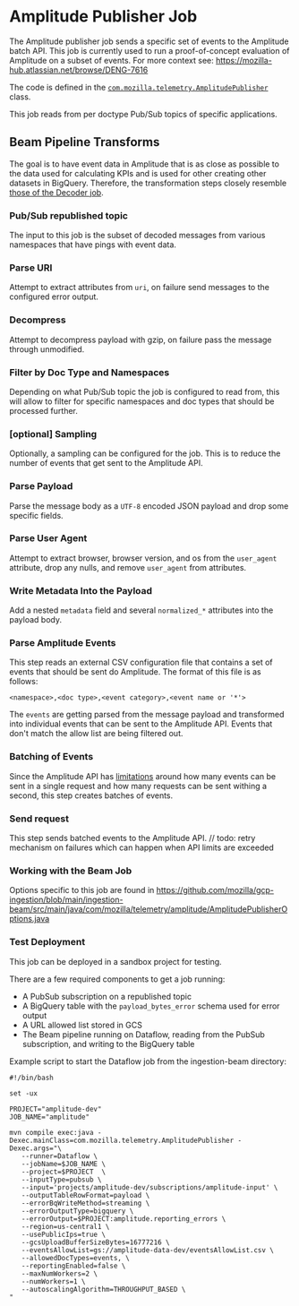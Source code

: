 # Amplitude Publisher Job

The Amplitude publisher job sends a specific set of events to the Amplitude batch API. This job is currently used to run a proof-of-concept evaluation of Amplitude on a subset of events. For more context see: https://mozilla-hub.atlassian.net/browse/DENG-7616

The code is defined in the [`com.mozilla.telemetry.AmplitudePublisher`](https://github.com/mozilla/gcp-ingestion/blob/main/ingestion-beam/src/main/java/com/mozilla/telemetry/AmplitudePublisher.java) class.

This job reads from per doctype Pub/Sub topics of specific applications.

## Beam Pipeline Transforms

The goal is to have event data in Amplitude that is as close as possible to the data used for calculating KPIs and is used for other creating other datasets in BigQuery. Therefore, the transformation steps closely resemble [those of the Decoder job](https://mozilla.github.io/gcp-ingestion/ingestion-beam/decoder-job/).

### Pub/Sub republished topic

The input to this job is the subset of decoded messages from various namespaces that have pings with event data.

### Parse URI

Attempt to extract attributes from `uri`, on failure send messages to the
configured error output.

### Decompress

Attempt to decompress payload with gzip, on failure pass the message through
unmodified.

### Filter by Doc Type and Namespaces

Depending on what Pub/Sub topic the job is configured to read from, this will allow to filter for specific namespaces and doc types that should be processed further.

### [optional] Sampling

Optionally, a sampling can be configured for the job. This is to reduce the number of events that get sent to the Amplitude API.

### Parse Payload

Parse the message body as a `UTF-8` encoded JSON payload and drop some specific fields.

### Parse User Agent

Attempt to extract browser, browser version, and os from the `user_agent`
attribute, drop any nulls, and remove `user_agent` from attributes.

### Write Metadata Into the Payload

Add a nested `metadata` field and several `normalized_*` attributes into the
payload body.

### Parse Amplitude Events

This step reads an external CSV configuration file that contains a set of events that should be sent do Amplitude. The format of this file is as follows:

```csv
<namespace>,<doc type>,<event category>,<event name or '*'>
```

The `events` are getting parsed from the message payload and transformed into individual events that can be sent to the Amplitude API. Events that don't match the allow list are being filtered out.

### Batching of Events

Since the Amplitude API has [limitations](https://amplitude.com/docs/apis/analytics/batch-event-upload#considerations) around how many events can be sent in a single request and how many requests can be sent withing a second, this step creates batches of events.

### Send request

This step sends batched events to the Amplitude API.
// todo: retry mechanism on failures which can happen when API limits are exceeded

### Working with the Beam Job

Options specific to this job are found in https://github.com/mozilla/gcp-ingestion/blob/main/ingestion-beam/src/main/java/com/mozilla/telemetry/amplitude/AmplitudePublisherOptions.java

### Test Deployment

This job can be deployed in a sandbox project for testing.

There are a few required components to get a job running:

- A PubSub subscription on a republished topic
- A BigQuery table with the `payload_bytes_error` schema used for error output
- A URL allowed list stored in GCS
- The Beam pipeline running on Dataflow, reading from the PubSub subscription, and writing to the BigQuery table

Example script to start the Dataflow job from the ingestion-beam directory:

```
#!/bin/bash

set -ux

PROJECT="amplitude-dev"
JOB_NAME="amplitude"

mvn compile exec:java -Dexec.mainClass=com.mozilla.telemetry.AmplitudePublisher -Dexec.args="\
   --runner=Dataflow \
   --jobName=$JOB_NAME \
   --project=$PROJECT  \
   --inputType=pubsub \
   --input='projects/amplitude-dev/subscriptions/amplitude-input' \
   --outputTableRowFormat=payload \
   --errorBqWriteMethod=streaming \
   --errorOutputType=bigquery \
   --errorOutput=$PROJECT:amplitude.reporting_errors \
   --region=us-central1 \
   --usePublicIps=true \
   --gcsUploadBufferSizeBytes=16777216 \
   --eventsAllowList=gs://amplitude-data-dev/eventsAllowList.csv \
   --allowedDocTypes=events, \
   --reportingEnabled=false \
   --maxNumWorkers=2 \
   --numWorkers=1 \
   --autoscalingAlgorithm=THROUGHPUT_BASED \
"
```
